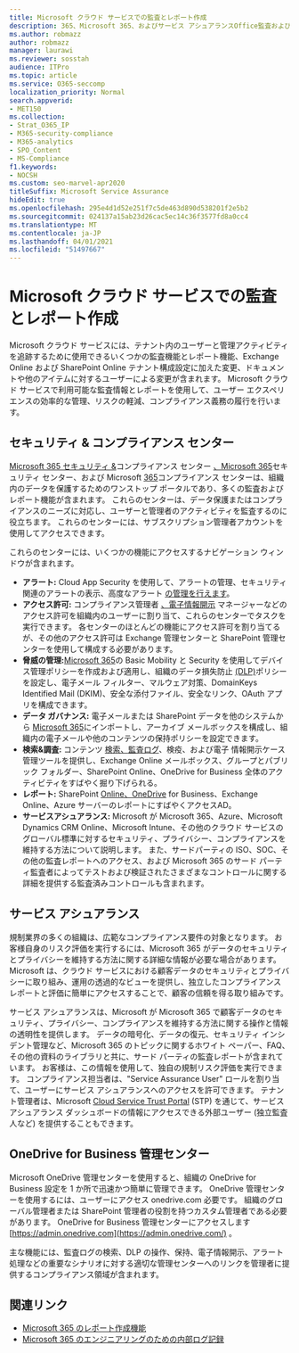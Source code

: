 ```yaml
---
title: Microsoft クラウド サービスでの監査とレポート作成
description: 365、Microsoft 365、およびサービス アシュアランスOffice監査およびレポート機能の概要。
ms.author: robmazz
author: robmazz
manager: laurawi
ms.reviewer: sosstah
audience: ITPro
ms.topic: article
ms.service: O365-seccomp
localization_priority: Normal
search.appverid:
- MET150
ms.collection:
- Strat_O365_IP
- M365-security-compliance
- M365-analytics
- SPO_Content
- MS-Compliance
f1.keywords:
- NOCSH
ms.custom: seo-marvel-apr2020
titleSuffix: Microsoft Service Assurance
hideEdit: true
ms.openlocfilehash: 295e4d1d52e251f7c5de463d890d538201f2e5b2
ms.sourcegitcommit: 024137a15ab23d26cac5ec14c36f3577fd8a0cc4
ms.translationtype: MT
ms.contentlocale: ja-JP
ms.lasthandoff: 04/01/2021
ms.locfileid: "51497667"
---
```

# <a name="auditing-and-reporting-in-microsoft-cloud-services"></a>Microsoft クラウド サービスでの監査とレポート作成

Microsoft クラウド サービスには、テナント内のユーザーと管理アクティビティを追跡するために使用できるいくつかの監査機能とレポート機能、Exchange Online および SharePoint Online テナント構成設定に加えた変更、ドキュメントや他のアイテムに対するユーザーによる変更が含まれます。 Microsoft クラウド サービスで利用可能な監査情報とレポートを使用して、ユーザー エクスペリエンスの効率的な管理、リスクの軽減、コンプライアンス義務の履行を行います。

## <a name="security--compliance-centers"></a>セキュリティ & コンプライアンス センター

[Microsoft 365 セキュリティ &](https://protection.office.com)コンプライアンス センター [、Microsoft 365](https://security.microsoft.com)セキュリティ センター、および Microsoft [365](https://compliance.microsoft.com)コンプライアンス センターは、組織内のデータを保護するためのワンストップ ポータルであり、多くの監査およびレポート機能が含まれます。 これらのセンターは、データ保護またはコンプライアンスのニーズに対応し、ユーザーと管理者のアクティビティを監査するのに役立ちます。 これらのセンターには、サブスクリプション管理者アカウントを使用してアクセスできます。

これらのセンターには、いくつかの機能にアクセスするナビゲーション ウィンドウが含まれます。

- **アラート:** Cloud App Security を使用して、アラートの管理、セキュリティ関連のアラートの表示、高度なアラート [の管理を行えます](/cloud-app-security/what-is-cloud-app-security)。
- **アクセス許可:** コンプライアンス管理者 [、電子情報開示](/microsoft-365/security/office-365-security/grant-access-to-the-security-and-compliance-center) マネージャーなどのアクセス許可を組織内のユーザーに割り当て、これらのセンターでタスクを実行できます。 各センターのほとんどの機能にアクセス許可を割り当てるが、その他のアクセス許可は Exchange 管理センターと SharePoint 管理センターを使用して構成する必要があります。
- **脅威の管理:**[Microsoft 365](https://support.microsoft.com/office/overview-of-basic-mobility-and-security-for-microsoft-365-faa7d8e5-645d-4d59-839c-c8d4c1869e4a)の Basic Mobility と Security を使用してデバイス管理ポリシーを作成および適用し、組織のデータ損失防止 [(DLP)](/microsoft-365/compliance/data-loss-prevention-policies)ポリシーを設定し、電子メール フィルター、マルウェア対策、DomainKeys Identified Mail (DKIM)、安全な添付ファイル、安全なリンク、OAuth アプリを構成できます。
- **データ ガバナンス:** 電子メールまたは SharePoint データを他のシステムから [Microsoft 365](https://support.office.com/article/Import-PST-files-or-SharePoint-data-to-Office-365-ba688e0a-0fcb-4bd7-8e57-2b669564ea84)にインポートし、アーカイブ [](/microsoft-365/compliance/retention-policies)メールボックスを構成し、組織内の電子メールや他のコンテンツの保持ポリシーを設定できます。 [](https://support.office.com/article/Enable-archive-mailboxes-in-the-Office-365-Security-Compliance-Center-268a109e-7843-405b-bb3d-b9393b2342ce)
- **検索&調査:** コンテンツ [検索、](https://support.office.com/article/Run-a-Content-Search-in-the-Office-365-Security-Compliance-Center-61852fd9-fe8a-4880-a339-cb19ed3bff4a)[監査ログ](https://support.office.com/article/Search-the-audit-log-in-the-Office-365-Security-Compliance-Center-0d4d0f35-390b-4518-800e-0c7ec95e946c)、検疫、および電子 [](https://support.office.com/article/Manage-eDiscovery-cases-in-the-Office-365-Security-Compliance-Center-edea80d6-20a7-40fb-b8c4-5e8c8395f6da)情報開示ケース管理ツールを提供し、Exchange Online メールボックス、グループとパブリック フォルダー、SharePoint Online、OneDrive for Business 全体のアクティビティをすばやく掘り下げられる。
- **レポート:** SharePoint [Online、OneDrive](https://support.office.com/article/Reports-in-the-Office-365-Security-Compliance-Center-7acd33ce-1ec8-49fb-b625-43bac7b58c5a) for Business、Exchange Online、Azure サーバーのレポートにすばやくアクセスAD。
- **サービスアシュアランス:** Microsoft が Microsoft 365、Azure、Microsoft Dynamics CRM Online、Microsoft Intune、その他のクラウド サービスのグローバル標準に対するセキュリティ、プライバシー、コンプライアンスを維持する方法について説明します。 また、サードパーティの ISO、SOC、その他の監査レポートへのアクセス、および Microsoft 365 のサード パーティ監査者によってテストおよび検証されたさまざまなコントロールに関する詳細を提供する監査済みコントロールも含まれます。

## <a name="service-assurance"></a>サービス アシュアランス

規制業界の多くの組織は、広範なコンプライアンス要件の対象となります。 お客様自身のリスク評価を実行するには、Microsoft 365 がデータのセキュリティとプライバシーを維持する方法に関する詳細な情報が必要な場合があります。 Microsoft は、クラウド サービスにおける顧客データのセキュリティとプライバシーに取り組み、運用の透過的なビューを提供し、独立したコンプライアンス レポートと評価に簡単にアクセスすることで、顧客の信頼を得る取り組みです。

サービス アシュアランスは、Microsoft が Microsoft 365 で顧客データのセキュリティ、プライバシー、コンプライアンスを維持する方法に関する操作と情報の透明性を提供します。 データの暗号化、データの復元、セキュリティ インシデント管理など、Microsoft 365 のトピックに関するホワイト ペーパー、FAQ、その他の資料のライブラリと共に、サード パーティの監査レポートが含まれています。 お客様は、この情報を使用して、独自の規制リスク評価を実行できます。 コンプライアンス担当者は、"Service Assurance User" ロールを割り当て、ユーザーにサービス アシュアランスへのアクセスを許可できます。 テナント管理者は、Microsoft [Cloud Service Trust Portal](https://aka.ms/STP) (STP) を通じて、サービス アシュアランス ダッシュボードの情報にアクセスできる外部ユーザー (独立監査人など) を提供することもできます。

## <a name="onedrive-for-business-admin-center"></a>OneDrive for Business 管理センター

Microsoft OneDrive 管理センターを使用すると、組織の OneDrive for Business 設定を 1 か所で迅速かつ簡単に管理できます。 OneDrive 管理センターを使用するには、ユーザーにアクセス onedrive.com 必要です。 組織のグローバル管理者または SharePoint 管理者の役割を持つカスタム管理者である必要があります。 OneDrive for Business 管理センターにアクセスします [https://admin.onedrive.com](https://admin.onedrive.com/) 。

主な機能には、監査ログの検索、DLP の操作、保持、電子情報開示、アラート処理などの重要なシナリオに対する適切な管理センターへのリンクを管理者に提供するコンプライアンス領域が含まれます。

## <a name="related-links"></a>関連リンク

- [Microsoft 365 のレポート作成機能](assurance-reporting-features.md)
- [Microsoft 365 のエンジニアリングのための内部ログ記録](assurance-internal-logging.md)
